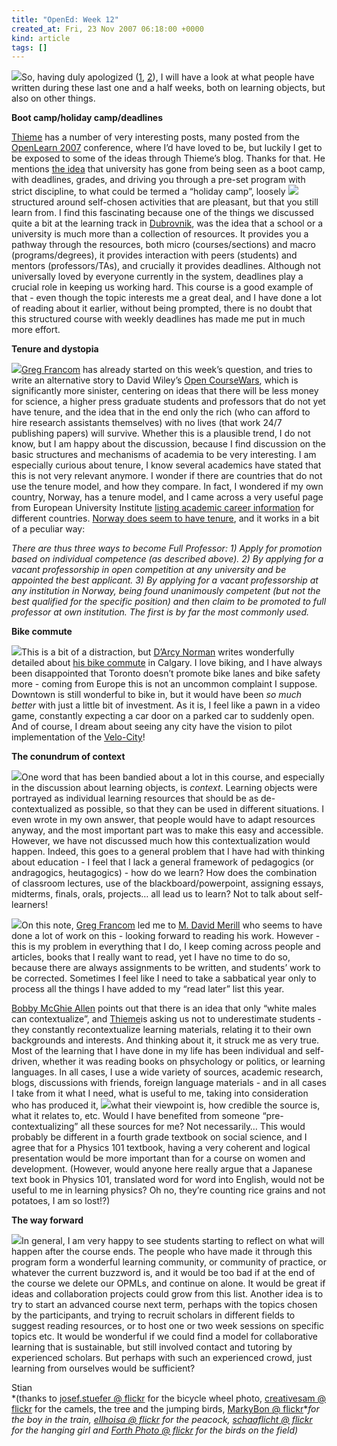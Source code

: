 ```yaml
---
title: "OpenEd: Week 12"
created_at: Fri, 23 Nov 2007 06:18:00 +0000
kind: article
tags: []
---
```


![](http://farm1.static.flickr.com/130/382624938_c1eb4cf3c9_m.jpg)So,
having duly apologized
([1](http://reganmian.net/blog/2007/11/22/why-i-was-distracted-i/),
[2](http://reganmian.net/blog/2007/11/22/opened-why-i-was-distracted-ii/)),
I will have a look at what people have written during these last one and
a half weeks, both on learning objects, but also on other things.

**Boot camp/holiday camp/deadlines**

[Thieme](http://hennistalk.blogspot.com/) has a number of very
interesting posts, many posted from the [OpenLearn
2007](http://www.open.ac.uk/openlearn/openlearn2007/conference.php)
conference, where I’d have loved to be, but luckily I get to be exposed
to some of the ideas through Thieme’s blog. Thanks for that. He mentions
[the
idea](http://feeds.feedburner.com/~r/HennisTalk/~3/187304176/openlearn-2007-from-boot-camp-to.html)
that university has gone from being seen as a boot camp, with deadlines,
grades, and driving you through a pre-set program with strict
discipline, to what could be termed a “holiday camp”, loosely
![](http://farm1.static.flickr.com/152/376043104_25d7d73a3e_m.jpg)structured
around self-chosen activities that are pleasant, but that you still
learn from. I find this fascinating because one of the things we
discussed quite a bit at the learning track in
[Dubrovnik](http://icommons.org/isummit-07/), was the idea that a school
or a university is much more than a collection of resources. It provides
you a pathway through the resources, both micro (courses/sections) and
macro (programs/degrees), it provides interaction with peers (students)
and mentors (professors/TAs), and crucially it provides deadlines.
Although not universally loved by everyone currently in the system,
deadlines play a crucial role in keeping us working hard. This course is
a good example of that - even though the topic interests me a great
deal, and I have done a lot of reading about it earlier, without being
prompted, there is no doubt that this structured course with weekly
deadlines has made me put in much more effort.

**Tenure and dystopia**

[![](http://farm1.static.flickr.com/22/33935562_e67378c73e_m.jpg)Greg
Francom](http://gregfrancom.blogspot.com/2007/11/opened-week-13-tenuretrek-next.html)
has already started on this week’s question, and tries to write an
alternative story to David Wiley’s [Open
CourseWars](http://opencontent.org/docs/future-history-of-oer.pdf),
which is significantly more sinister, centering on ideas that there will
be less money for science, a higher press graduate students and
professors that do not yet have tenure, and the idea that in the end
only the rich (who can afford to hire research assistants themselves)
with no lives (that work 24/7 publishing papers) will survive. Whether
this is a plausible trend, I do not know, but I am happy about the
discussion, because I find discussion on the basic structures and
mechanisms of academia to be very interesting. I am especially curious
about tenure, I know several academics have stated that this is not very
relevant anymore. I wonder if there are countries that do not use the
tenure model, and how they compare. In fact, I wondered if my own
country, Norway, has a tenure model, and I came across a very useful
page from European University Institute [listing academic career
information](http://reganmian.net/blog/wp-admin/) for different
countries. [Norway does seem to have
tenure](http://www.iue.it/MaxWeberProgramme/AcademicCareers/Norway.shtml),
and it works in a bit of a peculiar way:

*There are thus three ways to become Full Professor: 1) Apply for
promotion based on individual competence (as described above). 2) By
applying for a vacant professorship in open competition at any
university and be appointed the best applicant. 3) By applying for a
vacant professorship at any institution in Norway, being found
unanimously competent (but not the best qualified for the specific
position) and then claim to be promoted to full professor at own
institution. The first is by far the most commonly used.*

**Bike commute**

![](http://farm1.static.flickr.com/56/149041905_c79ac0bf21_m.jpg)This is
a bit of a distraction, but [D’Arcy Norman](http://darcynorman.net)
writes wonderfully detailed about [his bike
commute](http://feeds.feedburner.com/%7Er/DarcyNormanDotNet/%7E3/184812555/)
in Calgary. I love biking, and I have always been disappointed that
Toronto doesn’t promote bike lanes and bike safety more - coming from
Europe this is not an uncommon complaint I suppose. Downtown is still
wonderful to bike in, but it would have been *so much better* with just
a little bit of investment. As it is, I feel like a pawn in a video
game, constantly expecting a car door on a parked car to suddenly open.
And of course, I dream about seeing any city have the vision to pilot
implementation of the [Velo-City](http://www.velo-city.ca/)!

**The conundrum of context**

![](http://farm1.static.flickr.com/170/406546065_e5d6c340f5_m.jpg)One
word that has been bandied about a lot in this course, and especially in
the discussion about learning objects, is *context*. Learning objects
were portrayed as individual learning resources that should be as
de-contextualized as possible, so that they can be used in different
situations. I even wrote in my own answer, that people would have to
adapt resources anyway, and the most important part was to make this
easy and accessible. However, we have not discussed much how this
contextualization would happen. Indeed, this goes to a general problem
that I have had with thinking about education - I feel that I lack a
general framework of pedagogics (or andragogics, heutagogics) - how do
we learn? How does the combination of classroom lectures, use of the
blackboard/powerpoint, assigning essays, midterms, finals, orals,
projects… all lead us to learn? Not to talk about self-learners!

![](http://farm1.static.flickr.com/177/388950702_8761b6421d_m.jpg)On
this note, [Greg
Francom](http://gregfrancom.blogspot.com/2007/11/opened-learning-objects-are-not-dead.html)
led me to [M. David
Merill](http://www.google.com/url?sa=t&ct=res&cd=1&url=http%3A%2F%2Fcito.byuh.edu%2Fmerrill%2F&ei=rUVGR6KVI5y0iAG3_ZXrAQ&usg=AFQjCNFBaRFvanUay_Rkpi8gJ_jfR2Gq5g&sig2=We6OMdo9DR-RLHZzg2T5mA)
who seems to have done a lot of work on this - looking forward to
reading his work. However - this is my problem in everything that I do,
I keep coming across people and articles, books that I really want to
read, yet I have no time to do so, because there are always assignments
to be written, and students’ work to be corrected. Sometimes I feel like
I need to take a sabbatical year only to process all the things I have
added to my “read later” list this year.

[Bobby McGhie
Allen](http://feeds.feedburner.com/~r/blogspot/QnUt/~3/183422987/week-11.html)
points out that there is an idea that only “white males can
contextualize”, and
[Thieme](http://feeds.feedburner.com/%7Er/HennisTalk/%7E3/181642634/openlearn-2007-learner-generated.html)is
asking us not to underestimate students - they constantly
recontextualize learning materials, relating it to their own backgrounds
and interests. And thinking about it, it struck me as very true. Most of
the learning that I have done in my life has been individual and
self-driven, whether it was reading books on phsychology or politics, or
learning languages. In all cases, I use a wide variety of sources,
academic research, blogs, discussions with friends, foreign language
materials - and in all cases I take from it what I need, what is useful
to me, taking into consideration who has produced it,
![](http://farm1.static.flickr.com/173/418613466_5b3e242cb7_m.jpg)what
their viewpoint is, how credible the source is, what it relates to, etc.
Would I have benefited from someone “pre-contextualizing” all these
sources for me? Not necessarily… This would probably be different in a
fourth grade textbook on social science, and I agree that for a Physics
101 textbook, having a very coherent and logical presentation would be
more important than for a course on women and development. (However,
would anyone here really argue that a Japanese text book in Physics 101,
translated word for word into English, would not be useful to me in
learning physics? Oh no, they’re counting rice grains and not potatoes,
I am so lost!?)

**The way forward**

![](http://farm1.static.flickr.com/1/346073_53126d557b_m.jpg)In general,
I am very happy to see students starting to reflect on what will happen
after the course ends. The people who have made it through this program
form a wonderful learning community, or community of practice, or
whatever the current buzzword is, and it would be too bad if at the end
of the course we delete our OPMLs, and continue on alone. It would be
great if ideas and collaboration projects could grow from this list.
Another idea is to try to start an advanced course next term, perhaps
with the topics chosen by the participants, and trying to recruit
scholars in different fields to suggest reading resources, or to host
one or two week sessions on specific topics etc. It would be wonderful
if we could find a model for collaborative learning that is sustainable,
but still involved contact and tutoring by experienced scholars. But
perhaps with such an experienced crowd, just learning from ourselves
would be sufficient?

Stian\
 *(thanks to [josef.stuefer @
flickr](http://www.flickr.com/photos/josefstuefer/) for the bicycle
wheel photo, [creativesam @ flickr](http://www.flickr.com/photos/asam/)
for the camels, the tree and the jumping birds, [MarkyBon @
flickr](http://www.flickr.com/photos/markybon/)**for the boy in the
train, [ellhoisa @ flickr](http://www.flickr.com/photos/51456203@N00/)
for the peacock, [schaaflicht @
flickr](http://www.flickr.com/photos/schaaflicht/archives/date-posted/2004/09/05/)
for the hanging girl and [Forth Photo @
flickr](http://www.flickr.com/photos/fortphoto/archives/date-posted/2007/01/31/)
for the birds on the field)*
